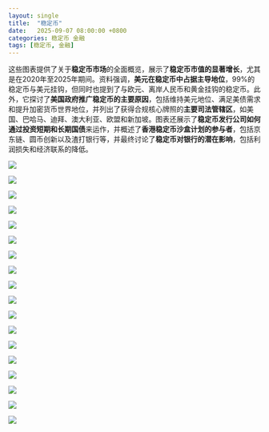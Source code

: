 ```yaml
---
layout: single
title:  "稳定币"
date:   2025-09-07 08:00:00 +0800
categories: 稳定币 金融
tags: [稳定币, 金融]
---
```


这些图表提供了关于**稳定币市场**的全面概览，展示了**稳定币市值的显著增长**，尤其是在2020年至2025年期间。资料强调，**美元在稳定币中占据主导地位**，99%的稳定币与美元挂钩，但同时也提到了与欧元、离岸人民币和黄金挂钩的稳定币。此外，它探讨了**美国政府推广稳定币的主要原因**，包括维持美元地位、满足美债需求和提升加密货币世界地位，并列出了获得合规核心牌照的**主要司法管辖区**，如美国、巴哈马、迪拜、澳大利亚、欧盟和新加坡。图表还展示了**稳定币发行公司如何通过投资短期和长期国债**来运作，并概述了**香港稳定币沙盒计划的参与者**，包括京东链、圆币创新以及渣打银行等，并最终讨论了**稳定币对银行的潜在影响**，包括利润损失和经济联系的降低。

<!--more-->

![](/images/2025/Stablecoin/0.jpeg)

![](/images/2025/Stablecoin/00.jpeg)

![](/images/2025/Stablecoin/1.jpeg)

![](/images/2025/Stablecoin/2.jpeg)

![](/images/2025/Stablecoin/3.jpeg)

![](/images/2025/Stablecoin/4.jpeg)

![](/images/2025/Stablecoin/4_1.jpeg)

![](/images/2025/Stablecoin/4_2.jpeg)

![](/images/2025/Stablecoin/5.jpeg)

![](/images/2025/Stablecoin/6.jpeg)

![](/images/2025/Stablecoin/7.jpeg)

![](/images/2025/Stablecoin/8.jpeg)

![](/images/2025/Stablecoin/9.jpeg)

![](/images/2025/Stablecoin/10.jpeg)

![](/images/2025/Stablecoin/11.jpeg)

![](/images/2025/Stablecoin/12.jpeg)

![](/images/2025/Stablecoin/13.jpeg)

![](/images/2025/Stablecoin/14.jpeg)
